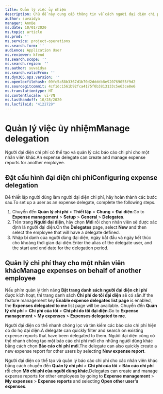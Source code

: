 ```yaml
---
title: Quản lý việc ủy nhiệm
description: Chủ đề này cung cấp thông tin về cách người đại diện chi phí có thể tạo và quản lý báo cáo chi phí cho một nhân viên khác.
author: suvaidya
manager: AnnBe
ms.date: 10/01/2020
ms.topic: article
ms.prod: ''
ms.service: project-operations
ms.search.form: ''
audience: Application User
ms.reviewer: kfend
ms.search.scope: ''
ms.search.region: ''
ms.author: suvaidya
ms.search.validFrom: ''
ms.dyn365.ops.version: ''
ms.openlocfilehash: 09fc5a58b3367d1b70d2ddddb8e920769055f9d2
ms.sourcegitcommit: 4cf1dc1561b92fca4175f0b3813133c5e63ce8e6
ms.translationtype: HT
ms.contentlocale: vi-VN
ms.lasthandoff: 10/28/2020
ms.locfileid: "4122729"
---
```

# <a name="manage-delegation"></a><span data-ttu-id="4e954-103">Quản lý việc ủy nhiệm</span><span class="sxs-lookup"><span data-stu-id="4e954-103">Manage delegation</span></span>
<span data-ttu-id="4e954-104">Người đại diện chi phí có thể tạo và quản lý các báo cáo chi phí cho một nhân viên khác.</span><span class="sxs-lookup"><span data-stu-id="4e954-104">An expense delegate can create and manage expense reports for another employee.</span></span>

## <a name="configuring-expense-delegation"></a><span data-ttu-id="4e954-105">Đặt cấu hình đại diện chi phí</span><span class="sxs-lookup"><span data-stu-id="4e954-105">Configuring expense delegation</span></span>

<span data-ttu-id="4e954-106">Để thiết lập người dùng làm người đại diện chi phí, hãy hoàn thành các bước sau.</span><span class="sxs-lookup"><span data-stu-id="4e954-106">To set up a user as an expense delegate, complete the following steps.</span></span> 
1. <span data-ttu-id="4e954-107">Chuyển đến **Quản lý chi phí** > **Thiết lập** > **Chung** > **Đại diện**.</span><span class="sxs-lookup"><span data-stu-id="4e954-107">Go to **Expense management** > **Setup** > **General** > **Delegates**.</span></span> 
2. <span data-ttu-id="4e954-108">Trên trang **Người đại diện**, hãy chọn **Mới** rồi chọn nhân viên sẽ được xác định là người đại diện.</span><span class="sxs-lookup"><span data-stu-id="4e954-108">On the **Delegates** page, select **New** and then select the employee that will have a delegate defined.</span></span> 
3. <span data-ttu-id="4e954-109">Nhập bí danh của người dùng đại diện, ngày bắt đầu và ngày kết thúc cho khoảng thời gian đại diện.</span><span class="sxs-lookup"><span data-stu-id="4e954-109">Enter the alias of the delegate user, and the start and end date for the delegation period.</span></span>

## <a name="manage-expenses-on-behalf-of-another-employee"></a><span data-ttu-id="4e954-110">Quản lý chi phí thay cho một nhân viên khác</span><span class="sxs-lookup"><span data-stu-id="4e954-110">Manage expenses on behalf of another employee</span></span>

<span data-ttu-id="4e954-111">Nếu phím quản lý tính năng **Bật trang danh sách người đại diện chi phí** được kích hoạt, thì trang danh sách **Chi phí do tôi đại diện** sẽ có sẵn.</span><span class="sxs-lookup"><span data-stu-id="4e954-111">If the feature management key **Enable expense delegates list page** is enabled, the **Expenses delegated to me** list page will be available.</span></span> <span data-ttu-id="4e954-112">Chuyển đến **Quản lý chi phí** > **Chi phí của tôi** > **Chi phí do tôi đại diện**.</span><span class="sxs-lookup"><span data-stu-id="4e954-112">Go to **Expense management** > **My expenses** > **Expenses delegated to me**.</span></span>

<span data-ttu-id="4e954-113">Người đại diện có thể nhanh chóng lọc và tìm kiếm các báo cáo chi phí hiện có do họ đại diện.</span><span class="sxs-lookup"><span data-stu-id="4e954-113">A delegate can quickly filter and search on existing expense reports that have been delegated to them.</span></span> <span data-ttu-id="4e954-114">Người đại diện cũng có thể nhanh chóng tạo một báo cáo chi phí mới cho những người dùng khác bằng cách chọn **Báo cáo chi phí mới**.</span><span class="sxs-lookup"><span data-stu-id="4e954-114">The delegate can also quickly create a new expense report for other users by selecting **New expense report**.</span></span>

<span data-ttu-id="4e954-115">Người đại diện có thể tạo và quản lý báo cáo chi phí cho các nhân viên khác bằng cách chuyển đến **Quản lý chi phí** > **Chi phí của tôi** > **Báo cáo chi phí** rồi chọn **Mở chi phí của người dùng khác**.</span><span class="sxs-lookup"><span data-stu-id="4e954-115">Delegates can create and manage expense reports for other employees by going to **Expense management** > **My expenses** > **Expense reports** and selecting **Open other user's expenses**.</span></span>
